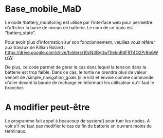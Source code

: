 # Base_mobile_MaD

Le node /battery_monitoring est utilisé par l'interface web pour permettre d'afficher la barre de niveau de batterie. Le nom de ce topic est "battery_state".

Pour avoir plus d'information sur son fonctionnement, veuillez vous référer aux travaux de Killian Roland :
https://drive.google.com/drive/folders/10cN4ByttwTIIeknRdFRT4O2PrBo6WrrW

De plus, ce code permet de gérer le cas dans lequel la tension dans la batterie est trop faible. Dans ce cas, le turtle ne prendra plus de valeur venant de /simple_navigation_goals (il le kill) et envoie comme commande d'aller devant la bande de recharge en informant les utilisateur qu'il faut le brancher.

# A modifier peut-être
 Le programme fait appel à beaucoup de system() pour tuer les nodes. A voir s'il ne faut pas modifier le cas de fin de batterie en ouvrant moins de terminaux.
